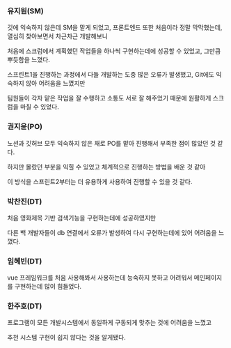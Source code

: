 ### 유지원(SM)
깃에 익숙하지 않은데 SM을 맡게 되었고, 프론트엔드 또한 처음이라 정말 막막했는데, 열심히 찾아보면서 차근차근 개발해보니

처음에 스크럼에서 계획했던 작업들을 하나씩 구현하는데에 성공할 수 있었고, 그만큼 뿌듯함을 느꼈다.

스프린트1을 진행하는 과정에서 다들 개발하는 도중 많은 오류가 발생했고, Git에도 익숙하지 않아 어려움을 느꼈지만

팀원들이 각자 맡은 작업을 잘 수행하고 소통도 서로 잘 해주었기 때문에 원활하게 스크럼을 마칠 수 있었다.
### 권지윤(PO)
노션과 깃허브 모두 익숙하지 않은 채로 PO를 맡아 진행해서 부족한 점이 많았던 것 같다. 

하지만 몰랐던 부분을 익힐 수 있었고 체계적으로 진행하는 방법을 배운 것 같아

이 방식을 스프린트2부터는 더 유용하게 사용하여 진행할 수 있을 것 같다.
### 박찬진(DT)
처음 영화제목 기반 검색기능을 구현하는데에 성공하였지만 

다른 백 개발자들이 db 연결에서 오류가 발생하여 다시 구현하는데에 있어 어려움을 느꼈다.
### 임혜빈(DT)
vue 프레임워크를 처음 사용해봐서 사용하는데 능숙하지 못하고 어려워서 메인페이지를 구현하는데 많이 힘들었다.
### 한주호(DT)
프로그램이 모든 개발시스템에서 동일하게 구동되게 맞추는 것에 어려움을 느꼈고

추천 시스템 구현이 쉽지 않다는 것을 알게됐다.
